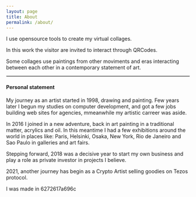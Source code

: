 ```yaml
---
layout: page
title: About
permalink: /about/
---
```


I use opensource tools to create my virtual collages.

In this work the visitor are invited to interact through QRCodes.

Some collages use paintings from other moviments and eras interacting between each other in a contemporary statement of art.

<hr style="border: 1px solid #ccc; margin-bottom: 10px;" />

#### Personal statement
My journey as an artist started in 1998, drawing and painting. Few years later I begun my studies on computer development, and got a few jobs building web sites for agencies, mmeanwhile my artistic carreer was aside.

In 2016 I joined in a new adventure, back in art painting in a traditional matter, acrylics and oil. In this meantime I had a few exhibitions around the world in places like: Paris, Helsinki, Osaka, New York, Rio de Janeiro and Sao Paulo in galleries and art fairs.

Stepping forward, 2018 was a decisive year to start my own business and play a role as private investor in projects I believe.

2021, another journey has begin as a Crypto Artist selling goodies on Tezos protocol.

I was made in 6272617a696c
